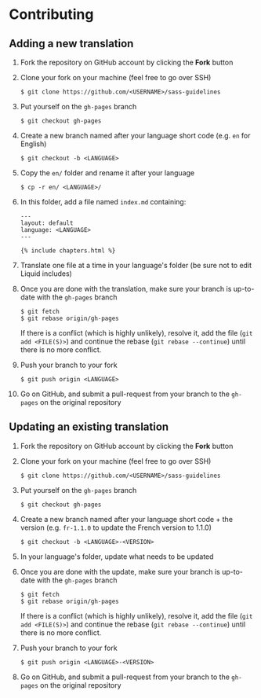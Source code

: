 # Contributing

## Adding a new translation

1. Fork the repository on GitHub account by clicking the **Fork** button
2. Clone your fork on your machine (feel free to go over SSH)
    
    ```
    $ git clone https://github.com/<USERNAME>/sass-guidelines
    ```

3. Put yourself on the `gh-pages` branch
    
    ```
    $ git checkout gh-pages
    ```

4. Create a new branch named after your language short code (e.g. `en` for English)
    
    ```
    $ git checkout -b <LANGUAGE>
    ```

5. Copy the `en/` folder and rename it after your language
    
    ```
    $ cp -r en/ <LANGUAGE>/
    ``` 

6. In this folder, add a file named `index.md` containing:
    
    ```
    ---
    layout: default
    language: <LANGUAGE>
    ---

    {% include chapters.html %}
    ```

7. Translate one file at a time in your language's folder (be sure not to edit Liquid includes)
8. Once you are done with the translation, make sure your branch is up-to-date with the `gh-pages` branch
    
    ```
    $ git fetch
    $ git rebase origin/gh-pages
    ```

    If there is a conflict (which is highly unlikely), resolve it, add the file (`git add <FILE(S)>`) and continue the rebase (`git rebase --continue`) until there is no more conflict.

9. Push your branch to your fork
    
    ```
    $ git push origin <LANGUAGE>
    ```

10. Go on GitHub, and submit a pull-request from your branch to the `gh-pages` on the original repository

## Updating an existing translation

1. Fork the repository on GitHub account by clicking the **Fork** button
2. Clone your fork on your machine (feel free to go over SSH)
    
    ```
    $ git clone https://github.com/<USERNAME>/sass-guidelines
    ```

3. Put yourself on the `gh-pages` branch
    
    ```
    $ git checkout gh-pages
    ```

4. Create a new branch named after your language short code + the version (e.g. `fr-1.1.0` to update the French version to 1.1.0)
    
    ```
    $ git checkout -b <LANGUAGE>-<VERSION>
    ```

5. In your language's folder, update what needs to be updated
6. Once you are done with the update, make sure your branch is up-to-date with the `gh-pages` branch
    
    ```
    $ git fetch
    $ git rebase origin/gh-pages
    ```

    If there is a conflict (which is highly unlikely), resolve it, add the file (`git add <FILE(S)>`) and continue the rebase (`git rebase --continue`) until there is no more conflict.
    

7. Push your branch to your fork
    
    ```
    $ git push origin <LANGUAGE>-<VERSION>
    ```

8. Go on GitHub, and submit a pull-request from your branch to the `gh-pages` on the original repository
